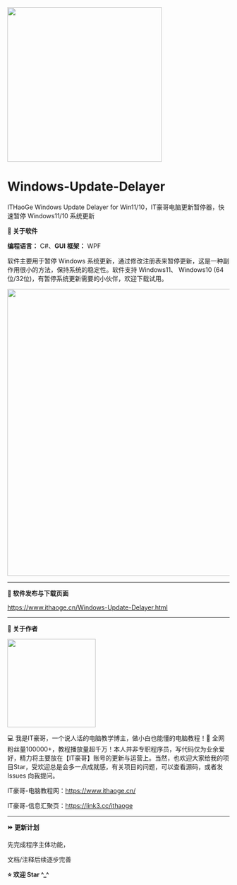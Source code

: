 <img src="https://github.com/IT-HaoGe/Windows-Update-Delayer/assets/130531658/8d7bb98a-3ff2-4480-a194-7574017a3ead" width="350">

# Windows-Update-Delayer

ITHaoGe Windows Update Delayer for Win11/10，IT豪哥电脑更新暂停器，快速暂停 Windows11/10 系统更新

**🔷 关于软件**

**编程语言：** C#、**GUI 框架：** WPF

软件主要用于暂停 Windows 系统更新，通过修改注册表来暂停更新，这是一种副作用很小的方法，保持系统的稳定性。软件支持 Windows11、 Windows10 (64位/32位)，有暂停系统更新需要的小伙伴，欢迎下载试用。
  
<img src="https://github.com/IT-HaoGe/Windows-Update-Delayer/assets/130531658/5603ca30-ba3a-4940-85f7-caddc7ed9c63" width="650">

---

**🔷 软件发布与下载页面**

https://www.ithaoge.cn/Windows-Update-Delayer.html

---

**🔶 关于作者**

<img src="https://github.com/IT-HaoGe/Windows-Update-Delayer/assets/130531658/3b3123db-09c0-4d44-bef1-37c7042eb830" width="200" height="200">

💻 我是IT豪哥，一个说人话的电脑教学博主，做小白也能懂的电脑教程！🌟 全网粉丝量100000+，教程播放量超千万！本人并非专职程序员，写代码仅为业余爱好，精力将主要放在【IT豪哥】账号的更新与运营上。当然，也欢迎大家给我的项目Star，受欢迎总是会多一点成就感，有关项目的问题，可以查看源码，或者发 Issues 向我提问。

IT豪哥-电脑教程网：https://www.ithaoge.cn/

IT豪哥-信息汇聚页：https://link3.cc/ithaoge



---

**⏩ 更新计划**

先完成程序主体功能，

文档/注释后续逐步完善


**⭐ 欢迎 Star ^_^**
